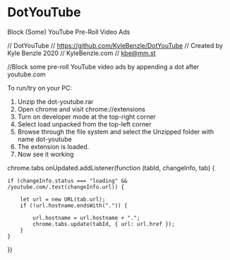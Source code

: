 # DotYouTube
Block (Some) YouTube Pre-Roll Video Ads

// DotYouTube
// https://github.com/KyleBenzle/DotYouTube
// Created by Kyle Benzle 2020
// KyleBenzle.com
// kbe@mm.st


//Block some pre-roll YouTube video ads by appending a dot after youtube.com


To run/try on your PC:

1. Unzip the dot-youtube.rar
2. Open chrome and visit chrome://extensions
3. Turn on developer mode at the top-right corner
4. Select load unpacked from the top-left corner
5. Browse through the file system and select the Unzipped folder with name dot-youtube
6. The extension is loaded.
7. Now see it working



chrome.tabs.onUpdated.addListener(function (tabId, changeInfo, tab) {

    if (changeInfo.status === "loading" && /youtube.com/.test(changeInfo.url)) {
    
        let url = new URL(tab.url);
        if (!url.hostname.endsWith(".")) {
        
            url.hostname = url.hostname + ".";
            chrome.tabs.update(tabId, { url: url.href });
        }
    }
})

